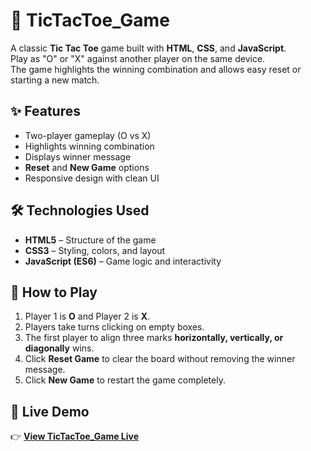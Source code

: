 # 🎯 TicTacToe_Game 

A classic **Tic Tac Toe** game built with **HTML**, **CSS**, and **JavaScript**.  
Play as "O" or "X" against another player on the same device.  
The game highlights the winning combination and allows easy reset or starting a new match.

## ✨ Features
- Two-player gameplay (O vs X)
- Highlights winning combination
- Displays winner message
- **Reset** and **New Game** options
- Responsive design with clean UI

## 🛠 Technologies Used
- **HTML5** – Structure of the game
- **CSS3** – Styling, colors, and layout
- **JavaScript (ES6)** – Game logic and interactivity

## 🚀 How to Play
1. Player 1 is **O** and Player 2 is **X**.
2. Players take turns clicking on empty boxes.
3. The first player to align three marks **horizontally, vertically, or diagonally** wins.
4. Click **Reset Game** to clear the board without removing the winner message.
5. Click **New Game** to restart the game completely.

## 🔗 Live Demo

👉 **[View TicTacToe_Game Live](https://sidra-amirbux-khonbati.github.io/TicTacToe_Game/)**
